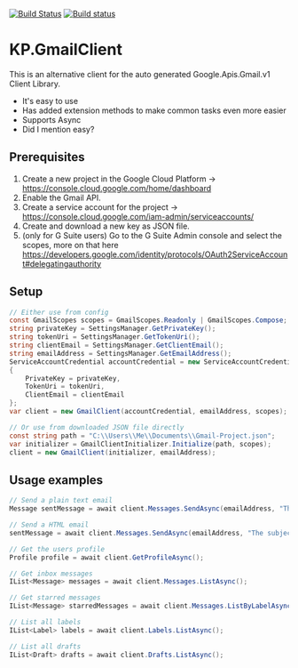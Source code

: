 [![Build Status](https://travis-ci.org/kpstolk/KP.GmailClient.svg?branch=master)](https://travis-ci.org/kpstolk/KP.GmailClient)
[![Build status](https://ci.appveyor.com/api/projects/status/tqv09fs3fo9a37t0?svg=true)](https://ci.appveyor.com/project/KP/gmail-api)

# KP.GmailClient
This is an alternative client for the auto generated Google.Apis.Gmail.v1 Client Library.

- It's easy to use
- Has added extension methods to make common tasks even more easier
- Supports Async
- Did I mention easy?

## Prerequisites
1. Create a new project in the Google Cloud Platform -> https://console.cloud.google.com/home/dashboard
2. Enable the Gmail API.
3. Create a service account for the project -> https://console.cloud.google.com/iam-admin/serviceaccounts/
4. Create and download a new key as JSON file.
5. (only for G Suite users) Go to the G Suite Admin console and select the scopes, more on that here https://developers.google.com/identity/protocols/OAuth2ServiceAccount#delegatingauthority

## Setup
``` csharp
// Either use from config
const GmailScopes scopes = GmailScopes.Readonly | GmailScopes.Compose;
string privateKey = SettingsManager.GetPrivateKey();
string tokenUri = SettingsManager.GetTokenUri();
string clientEmail = SettingsManager.GetClientEmail();
string emailAddress = SettingsManager.GetEmailAddress();
ServiceAccountCredential accountCredential = new ServiceAccountCredential
{
    PrivateKey = privateKey,
    TokenUri = tokenUri,
    ClientEmail = clientEmail
};
var client = new GmailClient(accountCredential, emailAddress, scopes);

// Or use from downloaded JSON file directly
const string path = "C:\\Users\\Me\\Documents\\Gmail-Project.json";
var initializer = GmailClientInitializer.Initialize(path, scopes);
client = new GmailClient(initializer, emailAddress);
```

## Usage examples
``` csharp
// Send a plain text email
Message sentMessage = await client.Messages.SendAsync(emailAddress, "The subject", "Plain text body");

// Send a HTML email
sentMessage = await client.Messages.SendAsync(emailAddress, "The subject", "<h1>HTML body</h1>", isBodyHtml: true);

// Get the users profile
Profile profile = await client.GetProfileAsync();

// Get inbox messages
IList<Message> messages = await client.Messages.ListAsync();

// Get starred messages
IList<Message> starredMessages = await client.Messages.ListByLabelAsync(Label.Starred);

// List all labels
IList<Label> labels = await client.Labels.ListAsync();

// List all drafts
IList<Draft> drafts = await client.Drafts.ListAsync();
```

